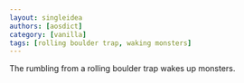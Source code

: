 ```yaml
---
layout: singleidea
authors: [aosdict]
category: [vanilla]
tags: [rolling boulder trap, waking monsters]
---
```

The rumbling from a rolling boulder trap wakes up monsters.
